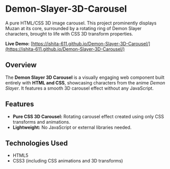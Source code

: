 # Demon-Slayer-3D-Carousel
A pure HTML/CSS 3D image carousel. This project prominently displays Muzan at its core, surrounded by a rotating ring of Demon Slayer characters, brought to life with CSS 3D transform properties.

**Live Demo:** [https://ishita-611.github.io/Demon-Slayer-3D-Carousel/](https://ishita-611.github.io/Demon-Slayer-3D-Carousel/)

## Overview

The **Demon Slayer 3D Carousel** is a visually engaging web component built entirely with **HTML and CSS**, showcasing characters from the anime *Demon Slayer*. It features a smooth 3D carousel effect without any JavaScript.

## Features

- **Pure CSS 3D Carousel:** Rotating carousel effect created using only CSS transforms and animations.
- **Lightweight:** No JavaScript or external libraries needed.

## Technologies Used

- HTML5
- CSS3 (including CSS animations and 3D transforms)

